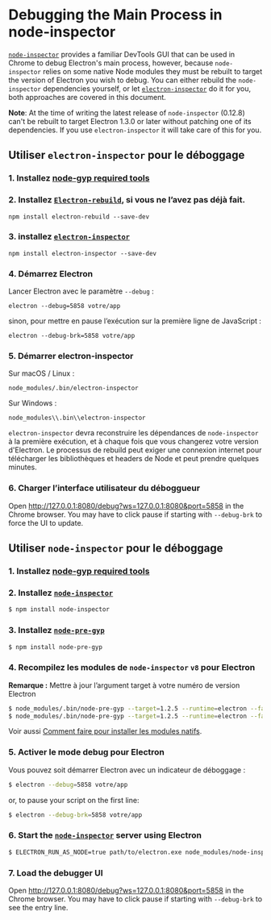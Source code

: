# Debugging the Main Process in node-inspector

[`node-inspector`](https://github.com/node-inspector/node-inspector) provides a familiar DevTools GUI that can be used in Chrome to debug Electron's main process, however, because `node-inspector` relies on some native Node modules they must be rebuilt to target the version of Electron you wish to debug. You can either rebuild the `node-inspector` dependencies yourself, or let [`electron-inspector`](https://github.com/enlight/electron-inspector) do it for you, both approaches are covered in this document.

**Note**: At the time of writing the latest release of `node-inspector` (0.12.8) can't be rebuilt to target Electron 1.3.0 or later without patching one of its dependencies. If you use `electron-inspector` it will take care of this for you.

## Utiliser `electron-inspector` pour le déboggage

### 1. Installez [node-gyp required tools](https://github.com/nodejs/node-gyp#installation)

### 2. Installez [`Electron-rebuild`](https://github.com/electron/electron-rebuild), si vous ne l’avez pas déjà fait.

```shell
npm install electron-rebuild --save-dev
```

### 3. installez [`electron-inspector`](https://github.com/enlight/electron-inspector)

```shell
npm install electron-inspector --save-dev
```

### 4. Démarrez Electron

Lancer Electron avec le paramètre `--debug` :

```shell
electron --debug=5858 votre/app
```

sinon, pour mettre en pause l’exécution sur la première ligne de JavaScript :

```shell
electron --debug-brk=5858 votre/app
```

### 5. Démarrer electron-inspector

Sur macOS / Linux :

```shell
node_modules/.bin/electron-inspector
```

Sur Windows :

```shell
node_modules\\.bin\\electron-inspector
```

`electron-inspector` devra reconstruire les dépendances de `node-inspector` à la première exécution, et à chaque fois que vous changerez votre version d'Electron. Le processus de rebuild peut exiger une connexion internet pour télécharger les bibliothèques et headers de Node et peut prendre quelques minutes.

### 6. Charger l’interface utilisateur du déboggueur

Open http://127.0.0.1:8080/debug?ws=127.0.0.1:8080&port=5858 in the Chrome browser. You may have to click pause if starting with `--debug-brk` to force the UI to update.

## Utiliser `node-inspector` pour le déboggage

### 1. Installez [node-gyp required tools](https://github.com/nodejs/node-gyp#installation)

### 2. Installez [`node-inspector`](https://github.com/node-inspector/node-inspector)

```bash
$ npm install node-inspector
```

### 3. Installez [`node-pre-gyp`](https://github.com/mapbox/node-pre-gyp)

```bash
$ npm install node-pre-gyp
```

### 4. Recompilez les modules de `node-inspector` `v8` pour Electron

**Remarque :** Mettre à jour l’argument target à votre numéro de version Electron

```bash
$ node_modules/.bin/node-pre-gyp --target=1.2.5 --runtime=electron --fallback-to-build --directory node_modules/v8-debug/ --dist-url=https://atom.io/download/atom-shell reinstall
$ node_modules/.bin/node-pre-gyp --target=1.2.5 --runtime=electron --fallback-to-build --directory node_modules/v8-profiler/ --dist-url=https://atom.io/download/atom-shell reinstall
```

Voir aussi [Comment faire pour installer les modules natifs](using-native-node-modules.md#how-to-install-native-modules).

### 5. Activer le mode debug pour Electron

Vous pouvez soit démarrer Electron avec un indicateur de déboggage :

```bash
$ electron --debug=5858 votre/app
```

or, to pause your script on the first line:

```bash
$ electron --debug-brk=5858 votre/app
```

### 6. Start the [`node-inspector`](https://github.com/node-inspector/node-inspector) server using Electron

```bash
$ ELECTRON_RUN_AS_NODE=true path/to/electron.exe node_modules/node-inspector/bin/inspector.js
```

### 7. Load the debugger UI

Open http://127.0.0.1:8080/debug?ws=127.0.0.1:8080&port=5858 in the Chrome browser. You may have to click pause if starting with `--debug-brk` to see the entry line.